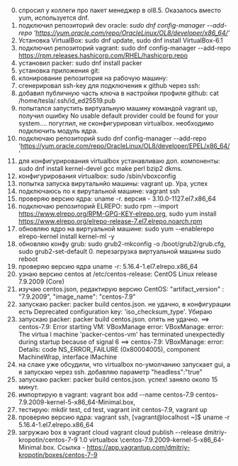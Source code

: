 0. спросил у коллеги про пакет менеджер в ol8.5. Оказалось вместо yum, используется dnf.
1. подключил репозиторий dev oracle: *sudo dnf config-manager --add-repo 'https://yum.oracle.com/repo/OracleLinux/OL8/developer/x86_64/'*
2. Установка VirtualBox: sudo dnf update, sudo dnf install VirtualBox-6.1
3. подключил репозиторий vagrant: sudo dnf config-manager --add-repo https://rpm.releases.hashicorp.com/RHEL/hashicorp.repo
4. установил packer: sudo dnf install packer
5. установка приложения git: 
6. клонирование репозитория на рабочую машину: 
7. сгенерировал ssh-key для подключения к github через ssh: 
8. добавил публичную часть ключа в настройки профиля github: cat /home/tesla/.ssh/id_ed25519.pub
9. попытался запустить виртуальную машину командой vagrant up, получил ошибку No usable default provider could be found for your system.... погуглил, не сконфигурировал virtualbox. необходимо подключить модуль ядра. 
10. подключаю репозиторий sudo dnf config-manager --add-repo 'https://yum.oracle.com/repo/OracleLinux/OL8/developer/EPEL/x86_64/'
11. для конфигурирования virtualbox устанавливаю доп. компоненты: sudo dnf install kernel-devel gcc make perl bzip2 dkms. 
12. конфигурирования virtualbox: sudo /sbin/vboxconfig
13. попытка запуска вирутальнйо машины: vagrant up. Ура, успех
14. подключаюсь по к вирутальной машине: vagrant ssh
15. проверяю версию ядра: uname -r. версия - 3.10.0-1127.el7.x86_64
16. подключаю репозиторий ELREPO: sudo rpm --import https://www.elrepo.org/RPM-GPG-KEY-elrepo.org, sudo yum install https://www.elrepo.org/elrepo-release-7.el7.elrepo.noarch.rpm
17. обновляю ядро на виртуальной машине: sudo yum --enablerepo elrepo-kernel install kernel-ml -y
18. обновляю конфу grub: sudo grub2-mkconfig -o /boot/grub2/grub.cfg, sudo grub2-set-default 0. перезагрузка виртуальной машины sudo reboot
19. проверяю версию ядра uname -r: 5.16.4-1.el7.elrepo.x86_64
20. узнаю версию centos at /etc/centos-release: CentOS Linux release 7.9.2009 (Core)
21. изучаю centos.json, редактирую версию CentOS: "artifact_version" : "7.9.2009", 	"image_name": "centos-7.9"
22. запускаю packer: packer build centos.json. не удачно, в конфигурации есть Deprecated configuration key: 'iso_checksum_type'. Убираю
23. запускаю packer: packer build centos.json. опять не удачно. 
	==> centos-7.9: Error starting VM: VBoxManage error: VBoxManage: error: The virtua
	l machine 'packer-centos-vm' has terminated unexpectedly during startup because of signal 6
	==> centos-7.9: VBoxManage: error: Details: code NS_ERROR_FAILURE (0x80004005), component MachineWrap, interface IMachine
24. на слаке уже обсудили, что virtualbox по-умолчанию запускает gui, а я запускаю через ssh. добавляю параметр "headless":"true"
25. запускаю packer: packer build centos.json. успех! заняло около 15 минут.
26. импортирую в vagrant: vagrant box add --name centos-7.9 centos-7.9.2009-kernel-5-x86_64-Minimal.box, 
27. тестирую: mkdir test, cd test, vagrant init centos-7.9, vagrant up
28. проверяю версию ядра: vagrant ssh, 
	[vagrant@localhost ~]$ uname -r
	5.16.4-1.el7.elrepo.x86_64
29. загружаю box в vagrant cloud vagrant cloud publish --release dmitriy-kropotin/centos-7-9 1.0 virtualbox \centos-7.9.2009-kernel-5-x86_64-Minimal.box. Ссылка - https://app.vagrantup.com/dmitriy-kropotin/boxes/centos-7-9
